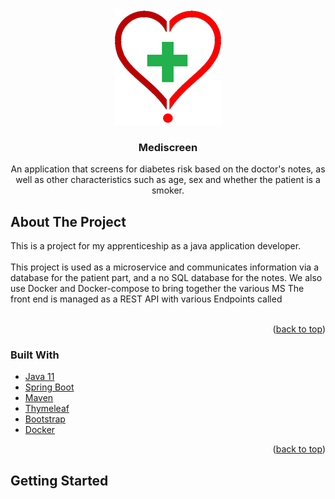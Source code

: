 <!-- PROJECT LOGO -->
<br />
<div align="center">
  <a href="https://github.com/alsurrusca/DAJAVA_P9_Mediscreen">
    <img src="logo.jpg" alt="Logo">
  </a>

<h3 align="center">Mediscreen </h3>

<p> An application that screens for diabetes risk based on the doctor's notes, 
as well as other characteristics such as age, sex and whether the patient is a smoker. </p>
</div>

<!-- ABOUT THE PROJECT -->
## About The Project

This is a project for my apprenticeship as a java application developer.
<br><br>
This project is used as a microservice and communicates information via a database for the patient part,
and a no SQL database for the notes.
We also use Docker and Docker-compose to bring together the various MS
The front end is managed as a REST API with various Endpoints called
<br><br>
<p align="right">(<a href="#top">back to top</a>)</p>

### Built With

* [Java 11](https://www.oracle.com/java/technologies/javase/jdk11-archive-downloads.html)
* [Spring Boot](https://spring.io/projects/spring-boot)
* [Maven](https://maven.apache.org/)
* [Thymeleaf](https://www.thymeleaf.org/)
* [Bootstrap](https://getbootstrap.com)
* [Docker](https://www.docker.com/)

<p align="right">(<a href="#top">back to top</a>)</p>

<!-- GETTING STARTED -->
## Getting Started

